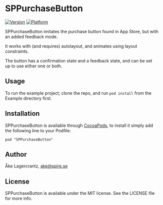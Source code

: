 # SPPurchaseButton

[![Version](http://cocoapod-badges.herokuapp.com/v/SPPurchaseButton/badge.png)](http://cocoadocs.org/docsets/SPPurchaseButton)
[![Platform](http://cocoapod-badges.herokuapp.com/p/SPPurchaseButton/badge.png)](http://cocoadocs.org/docsets/SPPurchaseButton)

SPPurchaseButton imitates the purchase button found in App Store, but with an added feedback mode.

It works with (and requires) autolayout, and animates using layout constraints.

The button has a confirmation state and a feedback state, and can be set up to use either one or both.

## Usage

To run the example project; clone the repo, and run `pod install` from the Example directory first.

## Installation

SPPurchaseButton is available through [CocoaPods](http://cocoapods.org), to install
it simply add the following line to your Podfile:

    pod "SPPurchaseButton"

## Author

Åke Lagercrantz, ake@spire.se

## License

SPPurchaseButton is available under the MIT license. See the LICENSE file for more info.

